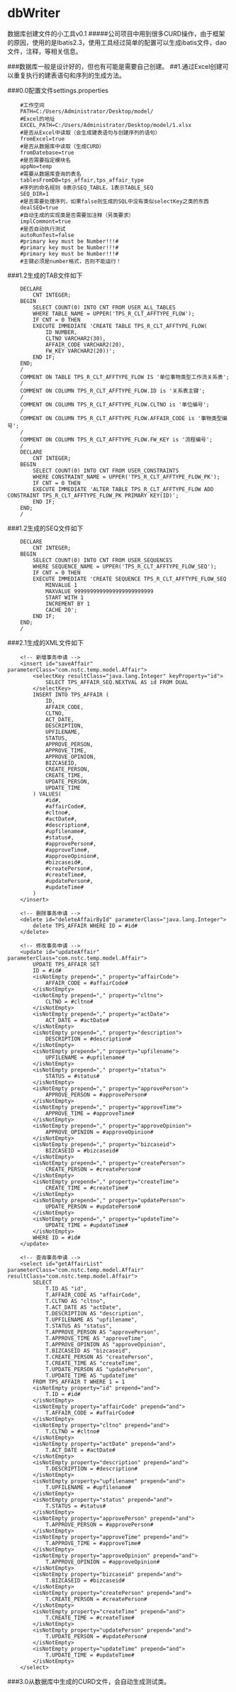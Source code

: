 # dbWriter
数据库创建文件的小工具v0.1
#####公司项目中用到很多CURD操作，由于框架的原因，使用的是Ibatis2.3，使用工具经过简单的配置可以生成ibatis文件，dao文件，注释，等相关信息。

###数据库一般是设计好的，但也有可能是需要自己创建。
##1.通过Excel创建可以重复执行的建表语句和序列的生成方法。

###0.0配置文件settings.properties

        #工作空间
        PATH=C:/Users/Administrator/Desktop/model/
        #Excel的地址
        EXCEL_PATH=C:/Users/Administrator/Desktop/model/1.xlsx
        #是否从Excel中读取（会生成建表语句与创建序列的语句）
        fromExcel=true
        #是否从数据库中读取（生成CURD）
        fromDatebase=true
        #是否需要指定模块名
        appNo=temp
        #需要从数据库查询的表名
        tablesFromDB=tps_affair,tps_affair_type
        #序列的命名规则 0表示SEQ_TABLE，1表示TABLE_SEQ
        SEQ_DIR=1
        #是否需要处理序列，如果false则生成的SQL中没有类似selectKey之类的东西
        dealSEQ=true
        #自动生成的实现类是否需要加注释（另类要求）
        implCommont=true
        #是否自动执行测试
        autoRunTest=false
        #primary key must be Number!!!#
        #primary key must be Number!!!#
        #primary key must be Number!!!#
        #主键必须是number格式，否则不能运行！

###1.2生成的TAB文件如下
        
        DECLARE
            CNT INTEGER;
        BEGIN
            SELECT COUNT(0) INTO CNT FROM USER_ALL_TABLES
            WHERE TABLE_NAME = UPPER('TPS_R_CLT_AFFTYPE_FLOW');
            IF CNT = 0 THEN
            EXECUTE IMMEDIATE 'CREATE TABLE TPS_R_CLT_AFFTYPE_FLOW(
                ID NUMBER,
                CLTNO VARCHAR2(30),
                AFFAIR_CODE VARCHAR2(20),
                FW_KEY VARCHAR2(20))';
            END IF;
        END;
        /
        COMMENT ON TABLE TPS_R_CLT_AFFTYPE_FLOW IS '单位事物类型工作流关系表';
        /
        COMMENT ON COLUMN TPS_R_CLT_AFFTYPE_FLOW.ID is '关系表主键';
        /
        COMMENT ON COLUMN TPS_R_CLT_AFFTYPE_FLOW.CLTNO is '单位编号';
        /
        COMMENT ON COLUMN TPS_R_CLT_AFFTYPE_FLOW.AFFAIR_CODE is '事物类型编号';
        /
        COMMENT ON COLUMN TPS_R_CLT_AFFTYPE_FLOW.FW_KEY is '流程编号';
        /
        DECLARE
            CNT INTEGER;
        BEGIN
            SELECT COUNT(0) INTO CNT FROM USER_CONSTRAINTS
            WHERE CONSTRAINT_NAME = UPPER('TPS_R_CLT_AFFTYPE_FLOW_PK');
            IF CNT = 0 THEN
            EXECUTE IMMEDIATE 'ALTER TABLE TPS_R_CLT_AFFTYPE_FLOW ADD CONSTRAINT TPS_R_CLT_AFFTYPE_FLOW_PK PRIMARY KEY(ID)';
            END IF;
        END;
        /
        
###1.2生成的SEQ文件如下
        
        DECLARE
            CNT INTEGER;
        BEGIN
            SELECT COUNT(0) INTO CNT FROM USER_SEQUENCES
            WHERE SEQUENCE_NAME = UPPER('TPS_R_CLT_AFFTYPE_FLOW_SEQ');
            IF CNT = 0 THEN
            EXECUTE IMMEDIATE 'CREATE SEQUENCE TPS_R_CLT_AFFTYPE_FLOW_SEQ
                MINVALUE 1
                MAXVALUE 9999999999999999999999999
                START WITH 1
                INCREMENT BY 1
                CACHE 20';
            END IF;
        END;
        /

 ###2.1生成的XML文件如下
              
        <!-- 新增事务申请 -->
        <insert id="saveAffair" parameterClass="com.nstc.temp.model.Affair">
            <selectKey resultClass="java.lang.Integer" keyProperty="id">
                SELECT TPS_AFFAIR_SEQ.NEXTVAL AS id FROM DUAL
            </selectKey>
            INSERT INTO TPS_AFFAIR (
                ID,
                AFFAIR_CODE,
                CLTNO,
                ACT_DATE,
                DESCRIPTION,
                UPFILENAME,
                STATUS,
                APPROVE_PERSON,
                APPROVE_TIME,
                APPROVE_OPINION,
                BIZCASEID,
                CREATE_PERSON,
                CREATE_TIME,
                UPDATE_PERSON,
                UPDATE_TIME
            ) VALUES(
                #id#,
                #affairCode#,
                #cltno#,
                #actDate#,
                #description#,
                #upfilename#,
                #status#,
                #approvePerson#,
                #approveTime#,
                #approveOpinion#,
                #bizcaseid#,
                #createPerson#,
                #createTime#,
                #updatePerson#,
                #updateTime#
            )
        </insert>

        <!-- 删除事务申请 -->
        <delete id="deleteAffairById" parameterClass="java.lang.Integer">
            delete TPS_AFFAIR WHERE ID = #id#
        </delete>

        <!-- 修改事务申请 -->
        <update id="updateAffair" parameterClass="com.nstc.temp.model.Affair">
            UPDATE TPS_AFFAIR SET
            ID = #id#
            <isNotEmpty prepend="," property="affairCode">
                AFFAIR_CODE = #affairCode#
            </isNotEmpty>
            <isNotEmpty prepend="," property="cltno">
                CLTNO = #cltno#
            </isNotEmpty>
            <isNotEmpty prepend="," property="actDate">
                ACT_DATE = #actDate#
            </isNotEmpty>
            <isNotEmpty prepend="," property="description">
                DESCRIPTION = #description#
            </isNotEmpty>
            <isNotEmpty prepend="," property="upfilename">
                UPFILENAME = #upfilename#
            </isNotEmpty>
            <isNotEmpty prepend="," property="status">
                STATUS = #status#
            </isNotEmpty>
            <isNotEmpty prepend="," property="approvePerson">
                APPROVE_PERSON = #approvePerson#
            </isNotEmpty>
            <isNotEmpty prepend="," property="approveTime">
                APPROVE_TIME = #approveTime#
            </isNotEmpty>
            <isNotEmpty prepend="," property="approveOpinion">
                APPROVE_OPINION = #approveOpinion#
            </isNotEmpty>
            <isNotEmpty prepend="," property="bizcaseid">
                BIZCASEID = #bizcaseid#
            </isNotEmpty>
            <isNotEmpty prepend="," property="createPerson">
                CREATE_PERSON = #createPerson#
            </isNotEmpty>
            <isNotEmpty prepend="," property="createTime">
                CREATE_TIME = #createTime#
            </isNotEmpty>
            <isNotEmpty prepend="," property="updatePerson">
                UPDATE_PERSON = #updatePerson#
            </isNotEmpty>
            <isNotEmpty prepend="," property="updateTime">
                UPDATE_TIME = #updateTime#
            </isNotEmpty>
            WHERE ID = #id#
        </update>

        <!-- 查询事务申请 -->
        <select id="getAffairList" parameterClass="com.nstc.temp.model.Affair" resultClass="com.nstc.temp.model.Affair">
            SELECT
                T.ID AS "id",
                T.AFFAIR_CODE AS "affairCode",
                T.CLTNO AS "cltno",
                T.ACT_DATE AS "actDate",
                T.DESCRIPTION AS "description",
                T.UPFILENAME AS "upfilename",
                T.STATUS AS "status",
                T.APPROVE_PERSON AS "approvePerson",
                T.APPROVE_TIME AS "approveTime",
                T.APPROVE_OPINION AS "approveOpinion",
                T.BIZCASEID AS "bizcaseid",
                T.CREATE_PERSON AS "createPerson",
                T.CREATE_TIME AS "createTime",
                T.UPDATE_PERSON AS "updatePerson",
                T.UPDATE_TIME AS "updateTime"
            FROM TPS_AFFAIR T WHERE 1 = 1
            <isNotEmpty property="id" prepend="and">
                T.ID = #id#
            </isNotEmpty>
            <isNotEmpty property="affairCode" prepend="and">
                T.AFFAIR_CODE = #affairCode#
            </isNotEmpty>
            <isNotEmpty property="cltno" prepend="and">
                T.CLTNO = #cltno#
            </isNotEmpty>
            <isNotEmpty property="actDate" prepend="and">
                T.ACT_DATE = #actDate#
            </isNotEmpty>
            <isNotEmpty property="description" prepend="and">
                T.DESCRIPTION = #description#
            </isNotEmpty>
            <isNotEmpty property="upfilename" prepend="and">
                T.UPFILENAME = #upfilename#
            </isNotEmpty>
            <isNotEmpty property="status" prepend="and">
                T.STATUS = #status#
            </isNotEmpty>
            <isNotEmpty property="approvePerson" prepend="and">
                T.APPROVE_PERSON = #approvePerson#
            </isNotEmpty>
            <isNotEmpty property="approveTime" prepend="and">
                T.APPROVE_TIME = #approveTime#
            </isNotEmpty>
            <isNotEmpty property="approveOpinion" prepend="and">
                T.APPROVE_OPINION = #approveOpinion#
            </isNotEmpty>
            <isNotEmpty property="bizcaseid" prepend="and">
                T.BIZCASEID = #bizcaseid#
            </isNotEmpty>
            <isNotEmpty property="createPerson" prepend="and">
                T.CREATE_PERSON = #createPerson#
            </isNotEmpty>
            <isNotEmpty property="createTime" prepend="and">
                T.CREATE_TIME = #createTime#
            </isNotEmpty>
            <isNotEmpty property="updatePerson" prepend="and">
                T.UPDATE_PERSON = #updatePerson#
            </isNotEmpty>
            <isNotEmpty property="updateTime" prepend="and">
                T.UPDATE_TIME = #updateTime#
            </isNotEmpty>
        </select>

###3.0从数据库中生成的CURD文件，会自动生成测试类。

